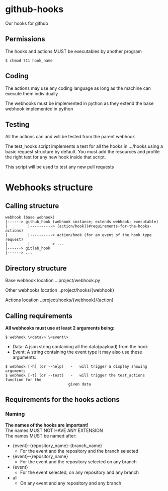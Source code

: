 # github-hooks
Our hooks for github

## Permissions
The hooks and actions MUST be executables by another program
```
$ chmod 711 hook_name
```
## Coding
The actions may use any coding language as long as the machine can
execute them individually

The webhooks must be implemented in python as they extend the base webhook
implemented in python

## Testing
All the actions can and will be tested from the parent webhook

The test_hooks script implements a test for all the hooks in .../hooks
using a basic request structure by default. You must add the resources and
profile the right test for any new hook inside that script.

This script will be used to test any new pull requests

# Webhooks structure

## Calling structure

```
webhook (base webhook)
|------> github_hook (webhook instance; extends webhook; executable)
|         |----------> [action/hook](#requirements-for-the-hooks-actions)
|         |----------> action/hook (for an event of the hook type request)
|         |----------> ...
|------> gitlab_hook
|------> ...
```

## Directory structure

Base webhook location
...project/webhook.py

Other webhooks location
..project/hooks/{webhook}

Actions location
..project/hooks/{webhook}/{action}

## Calling requirements

**All webhooks must use at least 2 arguments being:**
```
$ webhook \<data\> \<event\>
```
* Data:   A json string containing all the data(payload) from the hook
* Event:  A string containing the event type
It may also use these arguments:
```
$ webhook [-h] (or --help)   -   will trigger a display showing arguments
$ webhook [-t] (or --test)   -   will trigger the test_actions function for the
                            given data
```


## Requirements for the hooks actions

### Naming
**The names of the hooks are important!**  
The names MUST NOT HAVE ANY EXTENSION   
The names MUST be named after:
* {event}-{repository_name}-{branch_name}
  * For the event and the repository and the branch selected
* {event}-{repository_name}
  * For the event and the repository selected on any branch
* {event}
  * For the event selected, on any repository and any branch
* all
  * On any event and any repository and any branch
